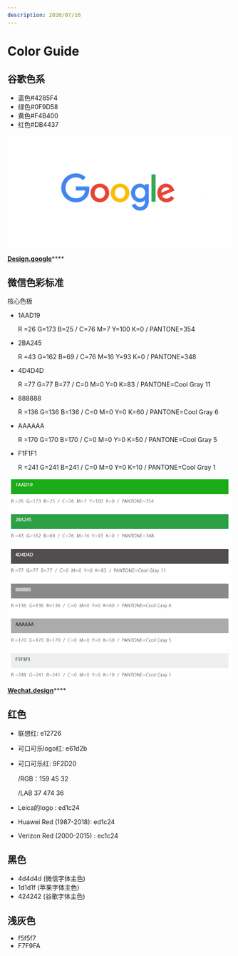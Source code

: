 ```yaml
---
description: 2020/07/16
---
```


# Color Guide

## 谷歌色系

* 蓝色\#4285F4
* 绿色\#0F9D58
* 黄色\#F4B400
* 红色\#DB4437

![Google Logo](../.gitbook/assets/image%20%281%29.png)

[**Design.google**](https://design.google/library/evolving-google-identity/)\*\*\*\*

## 微信色彩标准

核心色板

* 1AAD19

  R =26 G=173 B=25 / C=76 M=7 Y=100 K=0 / PANTONE=354

* 2BA245

  R =43 G=162 B=69 / C=76 M=16 Y=93 K=0 / PANTONE=348

* 4D4D4D

  R =77 G=77 B=77 / C=0 M=0 Y=0 K=83 / PANTONE=Cool Gray 11

* 888888

  R =136 G=136 B=136 / C=0 M=0 Y=0 K=60 / PANTONE=Cool Gray 6

* AAAAAA

  R =170 G=170 B=170 / C=0 M=0 Y=0 K=50 / PANTONE=Cool Gray 5

* F1F1F1

  R =241 G=241 B=241 / C=0 M=0 Y=0 K=10 / PANTONE=Cool Gray 1

![&#x6838;&#x5FC3;&#x8272;&#x677F;](../.gitbook/assets/image.png)

[**Wechat.design**](https://wechat.design/)\*\*\*\*

## 红色

* 联想红: e12726
* 可口可乐logo红: e61d2b
* 可口可乐红: 9F2D20

  /RGB：159 45 32

  /LAB 37 474 36

* Leica的logo
  : ed1c24
* Huawei Red \(1987-2018\): ed1c24
* Verizon Red \(2000-2015\)
  : ec1c24

## 黑色

* 4d4d4d   \(微信字体主色\)
* 1d1d1f   \(苹果字体主色\)
* 424242   \(谷歌字体主色\)

## 浅灰色

* f5f5f7
* F7F9FA




